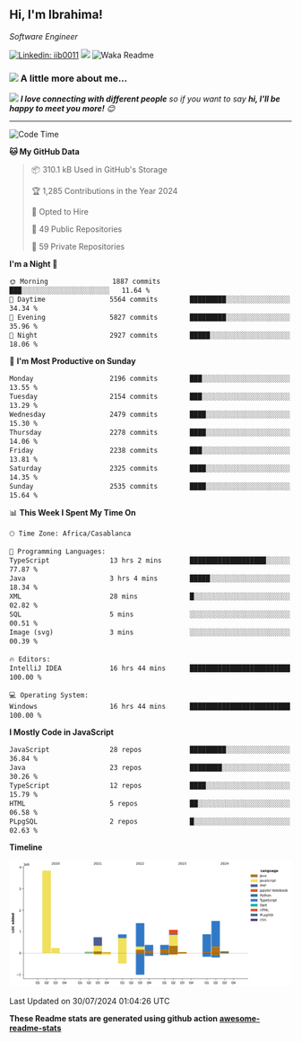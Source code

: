 <h2>Hi, I'm Ibrahima! </h2>
<p><em>Software Engineer 
</em></p>


[![Linkedin: iib0011](https://img.shields.io/badge/-iib0011-blue?style=flat-square&logo=Linkedin&logoColor=white&link=https://www.linkedin.com/in/iib0011/)](https://www.linkedin.com/in/iib0011/)
![](https://visitor-badge.glitch.me/badge?page_id=iib0011)
![Waka Readme](https://github.com/iib0011/iib0011/workflows/Waka%20Readme/badge.svg)


### <img src="https://media.giphy.com/media/VgCDAzcKvsR6OM0uWg/giphy.gif" width="50"> A little more about me...  


<img src="https://media.giphy.com/media/LnQjpWaON8nhr21vNW/giphy.gif" width="60"> <em><b>I love connecting with different people</b> so if you want to say <b>hi, I'll be happy to meet you more!</b> 😊</em>

---
<!--START_SECTION:waka-->
![Code Time](http://img.shields.io/badge/Code%20Time-3%2C647%20hrs%2053%20mins-blue)

**🐱 My GitHub Data** 

> 📦 310.1 kB Used in GitHub's Storage 
 > 
> 🏆 1,285 Contributions in the Year 2024
 > 
> 💼 Opted to Hire
 > 
> 📜 49 Public Repositories 
 > 
> 🔑 59 Private Repositories 
 > 
**I'm a Night 🦉** 

```text
🌞 Morning                1887 commits        ███░░░░░░░░░░░░░░░░░░░░░░   11.64 % 
🌆 Daytime                5564 commits        █████████░░░░░░░░░░░░░░░░   34.34 % 
🌃 Evening                5827 commits        █████████░░░░░░░░░░░░░░░░   35.96 % 
🌙 Night                  2927 commits        █████░░░░░░░░░░░░░░░░░░░░   18.06 % 
```
📅 **I'm Most Productive on Sunday** 

```text
Monday                   2196 commits        ███░░░░░░░░░░░░░░░░░░░░░░   13.55 % 
Tuesday                  2154 commits        ███░░░░░░░░░░░░░░░░░░░░░░   13.29 % 
Wednesday                2479 commits        ████░░░░░░░░░░░░░░░░░░░░░   15.30 % 
Thursday                 2278 commits        ████░░░░░░░░░░░░░░░░░░░░░   14.06 % 
Friday                   2238 commits        ███░░░░░░░░░░░░░░░░░░░░░░   13.81 % 
Saturday                 2325 commits        ████░░░░░░░░░░░░░░░░░░░░░   14.35 % 
Sunday                   2535 commits        ████░░░░░░░░░░░░░░░░░░░░░   15.64 % 
```


📊 **This Week I Spent My Time On** 

```text
🕑︎ Time Zone: Africa/Casablanca

💬 Programming Languages: 
TypeScript               13 hrs 2 mins       ███████████████████░░░░░░   77.87 % 
Java                     3 hrs 4 mins        █████░░░░░░░░░░░░░░░░░░░░   18.34 % 
XML                      28 mins             █░░░░░░░░░░░░░░░░░░░░░░░░   02.82 % 
SQL                      5 mins              ░░░░░░░░░░░░░░░░░░░░░░░░░   00.51 % 
Image (svg)              3 mins              ░░░░░░░░░░░░░░░░░░░░░░░░░   00.39 % 

🔥 Editors: 
IntelliJ IDEA            16 hrs 44 mins      █████████████████████████   100.00 % 

💻 Operating System: 
Windows                  16 hrs 44 mins      █████████████████████████   100.00 % 
```

**I Mostly Code in JavaScript** 

```text
JavaScript               28 repos            █████████░░░░░░░░░░░░░░░░   36.84 % 
Java                     23 repos            ████████░░░░░░░░░░░░░░░░░   30.26 % 
TypeScript               12 repos            ████░░░░░░░░░░░░░░░░░░░░░   15.79 % 
HTML                     5 repos             ██░░░░░░░░░░░░░░░░░░░░░░░   06.58 % 
PLpgSQL                  2 repos             █░░░░░░░░░░░░░░░░░░░░░░░░   02.63 % 
```



**Timeline**

![Lines of Code chart](https://raw.githubusercontent.com/iib0011/iib0011/master/assets/bar_graph.png)


 Last Updated on 30/07/2024 01:04:26 UTC
<!--END_SECTION:waka-->

**These Readme stats are generated using github action [awesome-readme-stats](https://github.com/iib0011/waka-readme-stats)**
